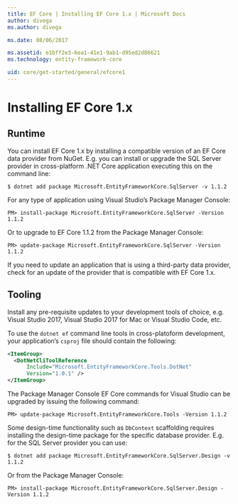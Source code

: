```yaml
---
title: EF Core | Installing EF Core 1.x | Microsoft Docs
author: divega
ms.author: divega

ms.date: 08/06/2017

ms.assetid: e1bff2e3-6ea1-41e1-9ab1-d95ed2d86621
ms.technology: entity-framework-core

uid: core/get-started/general/efcore1
---
```

# Installing EF Core 1.x

## Runtime

You can install EF Core 1.x by installing a compatible version of an EF Core data provider from NuGet. E.g. you can install or upgrade the SQL Server provider in cross-platform .NET Core application executing this on the command line:

``` terminal
$ dotnet add package Microsoft.EntityFrameworkCore.SqlServer -v 1.1.2
```

For any type of application using Visual Studio’s Package Manager Console:

``` terminal
PM> install-package Microsoft.EntityFrameworkCore.SqlServer -Version 1.1.2
```

Or to upgrade to EF Core 1.1.2 from the Package Manager Console:

``` terminal
PM> update-package Microsoft.EntityFrameworkCore.SqlServer -Version 1.1.2
```

If you need to update an application that is using a third-party data provider, check for an update of the provider that is compatible with EF Core 1.x.

## Tooling

Install any pre-requisite updates to your development tools of choice, e.g. Visual Studio 2017, Visual Studio 2017 for Mac or Visual Studio Code, etc.

To use the `dotnet ef` command line tools in cross-platoform development, your application’s `csproj` file should contain the following:

``` xml
<ItemGroup>
  <DotNetCliToolReference
      Include="Microsoft.EntityFrameworkCore.Tools.DotNet"
      Version="1.0.1" />
</ItemGroup>
```

The Package Manager Console EF Core commands for Visual Studio can be upgraded by issuing the following command:

``` terminal
PM> update-package Microsoft.EntityFrameworkCore.Tools -Version 1.1.2
```

Some design-time functionality such as `DbContext` scaffolding  requires installing the design-time package for the specific database provider. E.g. for the SQL Server provider you can use:  

``` terminal
$ dotnet add package Microsoft.EntityFrameworkCore.SqlServer.Design -v 1.1.2
```

Or from the Package Manager Console:

``` terminal
PM> install-package Microsoft.EntityFrameworkCore.SqlServer.Design -Version 1.1.2
```
